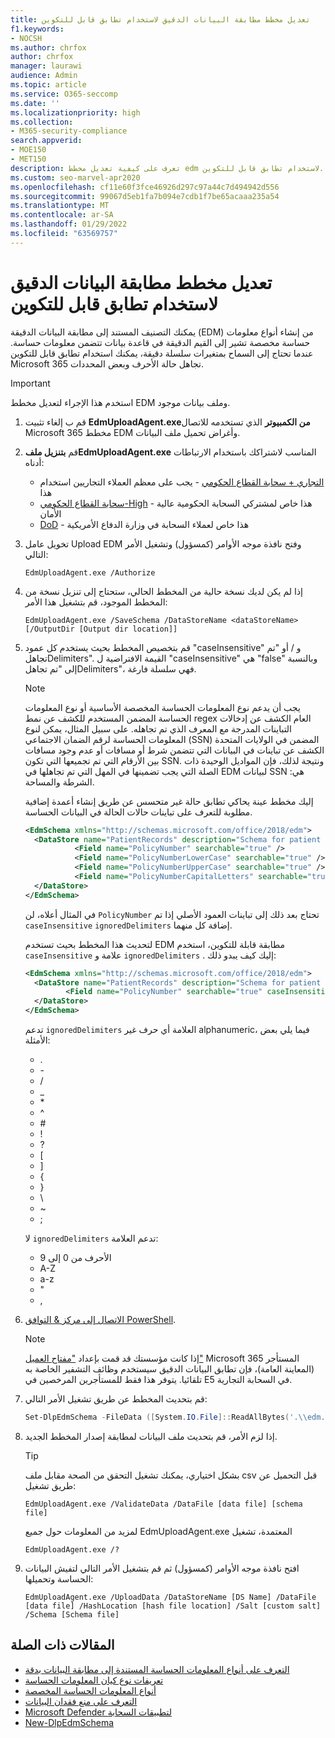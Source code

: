 ```yaml
---
title: تعديل مخطط مطابقة البيانات الدقيق لاستخدام تطابق قابل للتكوين
f1.keywords:
- NOCSH
ms.author: chrfox
author: chrfox
manager: laurawi
audience: Admin
ms.topic: article
ms.service: O365-seccomp
ms.date: ''
ms.localizationpriority: high
ms.collection:
- M365-security-compliance
search.appverid:
- MOE150
- MET150
description: تعرف على كيفية تعديل مخطط edm لاستخدام تطابق قابل للتكوين.
ms.custom: seo-marvel-apr2020
ms.openlocfilehash: cf11e60f3fce46926d297c97a44c7d494942d556
ms.sourcegitcommit: 99067d5eb1fa7b094e7cdb1f7be65acaaa235a54
ms.translationtype: MT
ms.contentlocale: ar-SA
ms.lasthandoff: 01/29/2022
ms.locfileid: "63569757"
---
```

# <a name="modify-exact-data-match-schema-to-use-configurable-match"></a>تعديل مخطط مطابقة البيانات الدقيق لاستخدام تطابق قابل للتكوين

يمكنك التصنيف المستند إلى مطابقة البيانات الدقيقة (EDM) من إنشاء أنواع معلومات حساسة مخصصة تشير إلى القيم الدقيقة في قاعدة بيانات تتضمن معلومات حساسة. عندما تحتاج إلى السماح بمتغيرات سلسلة دقيقة، يمكنك استخدام تطابق قابل للتكوين Microsoft 365 تجاهل حالة الأحرف وبعض المحددات.

> [!IMPORTANT]
> استخدم هذا الإجراء لتعديل مخطط EDM وملف بيانات موجود.

1. قم ب إلغاء تثبيت **EdmUploadAgent.exeمن الكمبيوتر** الذي تستخدمه للاتصال Microsoft 365 مخطط EDM وأغراض تحميل ملف البيانات.

2. قم **بتنزيل ملفEdmUploadAgent.exe** المناسب لاشتراكك باستخدام الارتباطات أدناه:
    - [التجاري + سحابة القطاع الحكومي](https://go.microsoft.com/fwlink/?linkid=2088639) - يجب على معظم العملاء التجاريين استخدام هذا
    - [سحابة القطاع الحكومي-High](https://go.microsoft.com/fwlink/?linkid=2137521) - هذا خاص لمشتركي السحابة الحكومية عالية الأمان
    - [DoD](https://go.microsoft.com/fwlink/?linkid=2137807) - هذا خاص لعملاء السحابة في وزارة الدفاع الأمريكية

3. تخويل عامل Upload EDM وفتح نافذة موجه الأوامر (كمسؤول) وتشغيل الأمر التالي:

   ```dos
   EdmUploadAgent.exe /Authorize
   ```

4. إذا لم يكن لديك نسخة حالية من المخطط الحالي، ستحتاج إلى تنزيل نسخة من المخطط الموجود، قم بتشغيل هذا الأمر:

   ```dos
   EdmUploadAgent.exe /SaveSchema /DataStoreName <dataStoreName> [/OutputDir [Output dir location]]
   ```

5. قم بتخصيص المخطط بحيث يستخدم كل عمود "caseInsensitive" و / أو "تم تجاهلDelimiters".  القيمة الافتراضية ل "caseInsensitive" هي "false" وبالنسبة إلى "تم تجاهلDelimiters"، فهي سلسلة فارغة.

    > [!NOTE]
    > يجب أن يدعم نوع المعلومات الحساسة المخصصة الأساسية أو نوع المعلومات الحساسة المضمن المستخدم للكشف عن نمط regex العام الكشف عن إدخالات التباينات المدرجة مع المعرف الذي تم تجاهله. على سبيل المثال، يمكن لنوع المعلومات الحساسة لرقم الضمان الاجتماعي (SSN) المضمن في الولايات المتحدة الكشف عن تباينات في البيانات التي تتضمن شرط أو مسافات أو عدم وجود مسافات بين الأرقام التي تم تجميعها التي تكون SSN. ونتيجة لذلك، فإن المواديل الوحيدة ذات الصلة التي يجب تضمينها في المهل التي تم تجاهلها في EDM لبيانات SSN هي: الشرطة والمساحة.

    إليك مخطط عينة يحاكي تطابق حالة غير متحسس عن طريق إنشاء أعمدة إضافية مطلوبة للتعرف على تباينات حالات الحالة في البيانات الحساسة.

    ```xml
    <EdmSchema xmlns="http://schemas.microsoft.com/office/2018/edm">
      <DataStore name="PatientRecords" description="Schema for patient records policy" version="1">
               <Field name="PolicyNumber" searchable="true" />
               <Field name="PolicyNumberLowerCase" searchable="true" />
               <Field name="PolicyNumberUpperCase" searchable="true" />
               <Field name="PolicyNumberCapitalLetters" searchable="true" />
      </DataStore>
    </EdmSchema>
    ```

    في المثال أعلاه، لن `PolicyNumber` تحتاج بعد ذلك إلى تباينات العمود الأصلي إذا تم `caseInsensitive` `ignoredDelimiters` إضافة كل منهما.

    لتحديث هذا المخطط بحيث تستخدم EDM مطابقة قابلة للتكوين، استخدم `caseInsensitive` علامة و `ignoredDelimiters` .  إليك كيف يبدو ذلك:

    ```xml
    <EdmSchema xmlns="http://schemas.microsoft.com/office/2018/edm">
      <DataStore name="PatientRecords" description="Schema for patient records policy" version="1">
             <Field name="PolicyNumber" searchable="true" caseInsensitive="true" ignoredDelimiters="-,/,*,#,^" />
      </DataStore>
    </EdmSchema>
    ```

    تدعم `ignoredDelimiters` العلامة أي حرف غير alphanumeric، فيما يلي بعض الأمثلة:
    - \.
    - \-
    - \/
    - \_
    - \*
    - \^
    - \#
    - \!
    - \?
    - \[
    - \]
    - \{
    - \}
    - \\
    - \~
    - \;

    لا `ignoredDelimiters` تدعم العلامة:
    - الأحرف من 0 إلى 9
    - A-Z
    - a-z
    - \"
    - \,

6. [الاتصال إلى مركز & التوافق PowerShell](/powershell/exchange/connect-to-scc-powershell).

    > [!NOTE]
    > إذا كانت مؤسستك قد قمت بإعداد ["مفتاح العميل"](customer-key-tenant-level.md#overview-of-customer-key-for-microsoft-365-at-the-tenant-level-public-preview) Microsoft 365 المستأجر (المعاينة العامة)، فإن تطابق البيانات الدقيق سيستخدم وظائف التشفير الخاصة به تلقائيا. يتوفر هذا فقط للمستأجرين المرخصين في E5 في السحابة التجارية.

7. قم بتحديث المخطط عن طريق تشغيل الأمر التالي:

   ```powershell
   Set-DlpEdmSchema -FileData ([System.IO.File]::ReadAllBytes('.\\edm.xml')) -Confirm:$true
   ```

8. إذا لزم الأمر، قم بتحديث ملف البيانات لمطابقة إصدار المخطط الجديد.

    > [!TIP]
    > بشكل اختياري، يمكنك تشغيل التحقق من الصحة مقابل ملف csv قبل التحميل عن طريق تشغيل:
    >
    > `EdmUploadAgent.exe /ValidateData /DataFile [data file] [schema file]`
    >
    > لمزيد من المعلومات حول جميع EdmUploadAgent.exe المعتمدة، تشغيل
    >
    > `EdmUploadAgent.exe /?`

9. افتح نافذة موجه الأوامر (كمسؤول) ثم قم بتشغيل الأمر التالي لتفيش البيانات الحساسة وتحميلها:

   ```dos
   EdmUploadAgent.exe /UploadData /DataStoreName [DS Name] /DataFile [data file] /HashLocation [hash file location] /Salt [custom salt] /Schema [Schema file]
   ```

## <a name="related-articles"></a>المقالات ذات الصلة

- [التعرف على أنواع المعلومات الحساسة المستندة إلى مطابقة البيانات بدقة](sit-learn-about-exact-data-match-based-sits.md#learn-about-exact-data-match-based-sensitive-information-types)
- [تعريفات نوع كيان المعلومات الحساسة](sensitive-information-type-entity-definitions.md)
- [أنواع المعلومات الحساسة المخصصة](./sensitive-information-type-learn-about.md)
- [التعرف على منع فقدان البيانات](dlp-learn-about-dlp.md)
- [Microsoft Defender لتطبيقات السحابة](/cloud-app-security)
- [New-DlpEdmSchema](/powershell/module/exchange/new-dlpedmschema)
